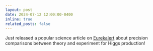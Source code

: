 ```yaml
---
layout: post
date: 2024-07-12 12:00:00-0400
inline: true
related_posts: false
---
```


Just released a popular science article on <a href="https://www.eurekalert.org/news-releases/1051057">Eurekalert</a> about precision comparisons between theory and experiment for Higgs production!
